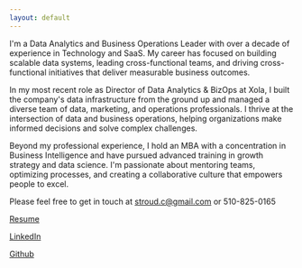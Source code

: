 ```yaml
---
layout: default
---
```


I'm a Data Analytics and Business Operations Leader with over a decade of experience in Technology and SaaS. My career has focused on building scalable data systems, leading cross-functional teams, and driving cross-functional initiatives that deliver measurable business outcomes.

In my most recent role as Director of Data Analytics & BizOps at Xola, I built the company's data infrastructure from the ground up and managed a diverse team of data, marketing, and operations professionals. I thrive at the intersection of data and business operations, helping organizations make informed decisions and solve complex challenges.

Beyond my professional experience, I hold an MBA with a concentration in Business Intelligence and have pursued advanced training in growth strategy and data science. I'm passionate about mentoring teams, optimizing processes, and creating a collaborative culture that empowers people to excel.

Please feel free to get in touch at stroud.c@gmail.com or 510-825-0165

[Resume](./Chris_Stroud_Resume.pdf)

[LinkedIn](https://www.linkedin.com/in/chrisstroud)

[Github](https://github.com/chrisstroud)





